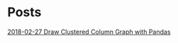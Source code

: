 # Posts

[2018-02-27 Draw Clustered Column Graph with Pandas](https://github.com/jamboo/jamboo.github.io/blob/master/2018.02.27/draw.clustered.column.md)
